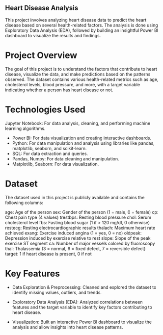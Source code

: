 ## Heart Disease Analysis
This project involves analyzing heart disease data to predict the heart disease based on several health-related factors. The analysis is done using Exploratory Data Analysis (EDA), followed by building an insightful Power BI dashboard to visualize the results and findings.

# Project Overview
The goal of this project is to understand the factors that contribute to heart disease, visualize the data, and make predictions based on the patterns observed. The dataset contains various health-related metrics such as age, cholesterol levels, blood pressure, and more, with a target variable indicating whether a person has heart disease or not.

# Technologies Used
Jupyter Notebook: For data analysis, cleaning, and performing machine learning algorithms.
* Power BI: For data visualization and creating interactive dashboards.
* Python: For data manipulation and analysis using libraries like pandas, matplotlib, seaborn, and scikit-learn.
* SQL: For data extraction and queries.
* Pandas, Numpy: For data cleaning and manipulation.
* Matplotlib, Seaborn: For data visualization.

# Dataset
The dataset used in this project is publicly available and contains the following columns:

age: Age of the person
sex: Gender of the person (1 = male, 0 = female)
cp: Chest pain type (4 values)
trestbps: Resting blood pressure
chol: Serum cholesterol level
fbs: Fasting blood sugar (1 if > 120 mg/dl, 0 otherwise)
restecg: Resting electrocardiographic results
thalach: Maximum heart rate achieved
exang: Exercise induced angina (1 = yes, 0 = no)
oldpeak: Depression induced by exercise relative to rest
slope: Slope of the peak exercise ST segment
ca: Number of major vessels colored by fluoroscopy
thal: Thalassemia (3 = normal, 6 = fixed defect, 7 = reversible defect)
target: 1 if heart disease is present, 0 if not

# Key Features

* Data Exploration & Preprocessing: Cleaned and explored the dataset to identify missing values, outliers, and trends.

* Exploratory Data Analysis (EDA): Analyzed correlations between features and the target variable to identify key factors contributing to heart disease.

* Visualization: Built an interactive Power BI dashboard to visualize the analysis and allow insights into heart disease patterns.
